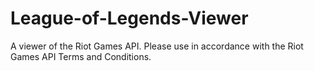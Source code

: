 League-of-Legends-Viewer
========================

A viewer of the Riot Games API. Please use in accordance with the Riot Games API Terms and Conditions.
